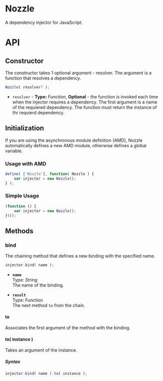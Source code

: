 # Nozzle

A dependency injector for JavaScript.

# API

## Constructor

The constructor takes 1 optional argument - resolver. The argument is a function that resolves a dependency.

``` js
Nozzle( resolver? );
```

+ `resolver` - **Type:** _Function_, **Optional** - the function is invoked each time when the injector requires a dependency. The first argument is a name of the requiered dependency. The function must return the instance of thr requierd dependency.

## Initialization

If you are using the asynchronous module definition (AMD), Nozzle automatically defines a new AMD module, otherwise defines a global variable.

### Usage with AMD

``` js
define( ['Nozzle'], function( Nozzle ) {
	var injector = new Nozzle();
} );
```

### Simple Usage

``` js
(function () {
	var injector = new Nozzle();
}());
```

## Methods

### bind

The chaining method that defines a new binding with the specified name.

```js
injector.bind( name );
```

+ **`name`**<br />
Type: _String_<br />
The name of the binding.

+ **`result`**<br />
Type: _Function_<br />
The next method `to` from the chain.

#### to

Associates the first argument of the method with the binding.

#### to( instance )

Takes an argument of the instance.

##### Syntax

```js
injector.bind( name ).to( instance );
```
